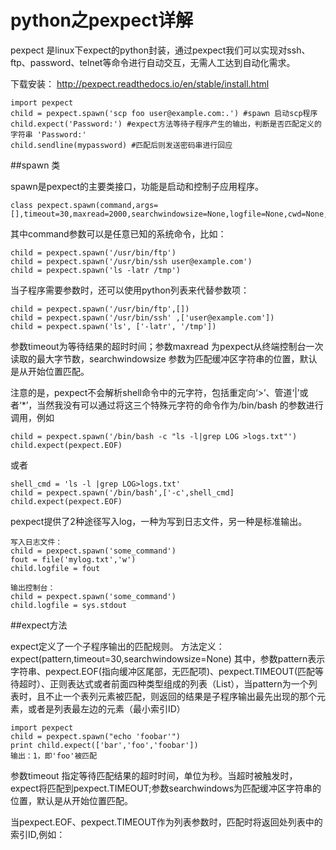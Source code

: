 # python之pexpect详解

pexpect 是linux下expect的python封装，通过pexpect我们可以实现对ssh、ftp、password、telnet等命令进行自动交互，无需人工达到自动化需求。

下载安装：
http://pexpect.readthedocs.io/en/stable/install.html

```
import pexpect
child = pexpect.spawn('scp foo user@example.com:.') #spawn 启动scp程序
child.expect('Password:') #expect方法等待子程序产生的输出，判断是否匹配定义的字符串 'Password:'
child.sendline(mypassword) #匹配后则发送密码串进行回应

```

##spawn 类

spawn是pexpect的主要类接口，功能是启动和控制子应用程序。

```
class pexpect.spawn(command,args=[],timeout=30,maxread=2000,searchwindowsize=None,logfile=None,cwd=None,env=None,ignore_sighup=True)

```
其中command参数可以是任意已知的系统命令，比如：

```
child = pexpect.spawn('/usr/bin/ftp') 
child = pexpect.spawn('/usr/bin/ssh user@example.com')
child = pexpect.spawn('ls -latr /tmp') 
```
当子程序需要参数时，还可以使用python列表来代替参数项：

```
child = pexpect.spawn('/usr/bin/ftp',[]) 
child = pexpect.spawn('/usr/bin/ssh' ,['user@example.com'])
child = pexpect.spawn('ls', ['-latr', '/tmp']) 
```
参数timeout为等待结果的超时时间；参数maxread 为pexpect从终端控制台一次读取的最大字节数，searchwindowsize 参数为匹配缓冲区字符串的位置，默认是从开始位置匹配。

注意的是，pexpect不会解析shell命令中的元字符，包括重定向‘>’、管道‘|’或者‘*’，当然我没有可以通过将这三个特殊元字符的命令作为/bin/bash 的参数进行调用，例如

```
child = pexpect.spawn('/bin/bash -c "ls -l|grep LOG >logs.txt"')
child.expect(pexpect.EOF)

```
或者

```
shell_cmd = 'ls -l |grep LOG>logs.txt'
child = pexpect.spawn('/bin/bash',['-c',shell_cmd]
child.expect(pexpect.EOF)
```

pexpect提供了2种途径写入log，一种为写到日志文件，另一种是标准输出。

```
写入日志文件：
child = pexpect.spawn('some_command')
fout = file('mylog.txt','w')
child.logfile = fout

输出控制台：
child = pexpect.spawn('some_command')
child.logfile = sys.stdout
```

##expect方法

expect定义了一个子程序输出的匹配规则。
方法定义： expect(pattern,timeout=30,searchwindowsize=None)
其中，参数pattern表示字符串、pexpect.EOF(指向缓冲区尾部，无匹配项)、pexpect.TIMEOUT(匹配等待超时）、正则表达式或者前面四种类型组成的列表（List），当pattern为一个列表时，且不止一个表列元素被匹配，则返回的结果是子程序输出最先出现的那个元素，或者是列表最左边的元素（最小索引ID）

```
import pexpect
child = pexpect.spawn("echo 'foobar'")
print child.expect(['bar','foo','foobar'])
输出：1，即'foo'被匹配
```
参数timeout 指定等待匹配结果的超时时间，单位为秒。当超时被触发时，expect将匹配到pexpect.TIMEOUT;参数searchwindows为匹配缓冲区字符串的位置，默认是从开始位置匹配。

当pexpect.EOF、pexpect.TIMEOUT作为列表参数时，匹配时将返回处列表中的索引ID,例如：


